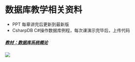 # 数据库教学相关资料

- PPT 每章讲完后更新到最新版
- CsharpDB C#操作数据库例程，每次课演示完毕后，上传代码

##### [教材：数据库系统概论](http://www.hep.com.cn/book/details?uuid=bae52acd-15ae-1000-bd5e-d52640b36cd2)
![](https://github.com/HBU/DataBase/raw/master/database.jpg)

